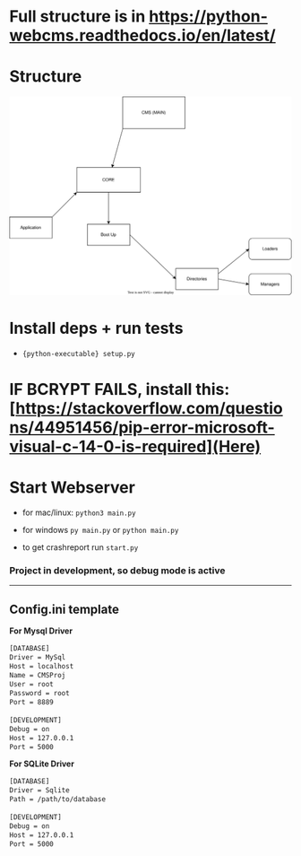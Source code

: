 # Full structure is in https://python-webcms.readthedocs.io/en/latest/

# Structure
![scheme.drawio.svg](scheme.drawio.svg)

# Install deps + run tests
- `{python-executable} setup.py`
# IF BCRYPT FAILS, install this: [https://stackoverflow.com/questions/44951456/pip-error-microsoft-visual-c-14-0-is-required](Here)
# Start Webserver
- for mac/linux: `python3 main.py`

- for windows `py main.py` or `python main.py`

- to get crashreport run `start.py`
### Project in development, so debug mode is active

***

## Config.ini template

**For Mysql Driver**
```editorconfig
[DATABASE]
Driver = MySql
Host = localhost
Name = CMSProj
User = root
Password = root
Port = 8889

[DEVELOPMENT]
Debug = on
Host = 127.0.0.1
Port = 5000
```
**For SQLite Driver**
```editorconfig
[DATABASE]
Driver = Sqlite
Path = /path/to/database

[DEVELOPMENT]
Debug = on
Host = 127.0.0.1
Port = 5000
```
